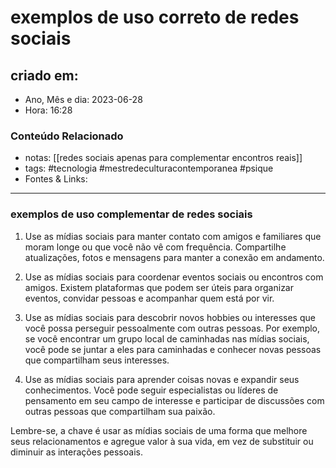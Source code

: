 # exemplos de uso correto de redes sociais

## criado em: 
-  Ano, Mês e dia: 2023-06-28
- Hora: 16:28

### Conteúdo Relacionado
- notas: [[redes sociais apenas para complementar encontros reais]]
- tags: #tecnologia #mestredeculturacontemporanea #psique 
- Fontes & Links: 
---

### exemplos de uso complementar de redes sociais

1. Use as mídias sociais para manter contato com amigos e familiares que moram longe ou que você não vê com frequência. Compartilhe atualizações, fotos e mensagens para manter a conexão em andamento.
    
2. Use as mídias sociais para coordenar eventos sociais ou encontros com amigos. Existem plataformas que podem ser úteis para organizar eventos, convidar pessoas e acompanhar quem está por vir.
    
3. Use as mídias sociais para descobrir novos hobbies ou interesses que você possa perseguir pessoalmente com outras pessoas. Por exemplo, se você encontrar um grupo local de caminhadas nas mídias sociais, você pode se juntar a eles para caminhadas e conhecer novas pessoas que compartilham seus interesses.
    
4. Use as mídias sociais para aprender coisas novas e expandir seus conhecimentos. Você pode seguir especialistas ou líderes de pensamento em seu campo de interesse e participar de discussões com outras pessoas que compartilham sua paixão.

Lembre-se, a chave é usar as mídias sociais de uma forma que melhore seus relacionamentos e agregue valor à sua vida, em vez de substituir ou diminuir as interações pessoais.
